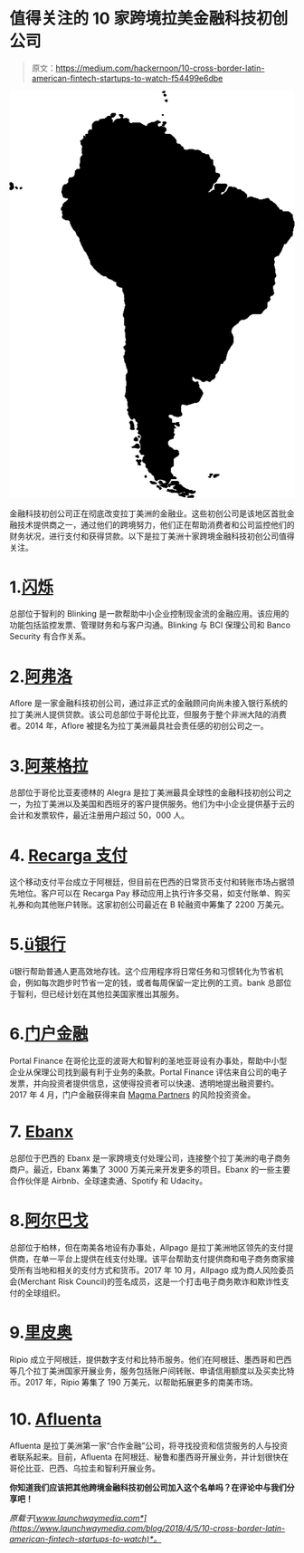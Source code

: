 # 值得关注的 10 家跨境拉美金融科技初创公司

> 原文：<https://medium.com/hackernoon/10-cross-border-latin-american-fintech-startups-to-watch-f54499e6dbe>

![](img/8d4d9a6d16ebe87e8b48fd941880c812.png)

金融科技初创公司正在彻底改变拉丁美洲的金融业。这些初创公司是该地区首批金融技术提供商之一，通过他们的跨境努力，他们正在帮助消费者和公司监控他们的财务状况，进行支付和获得贷款。以下是拉丁美洲十家跨境金融科技初创公司值得关注。

# 1.[闪烁](http://www.blinking.cl/)

总部位于智利的 Blinking 是一款帮助中小企业控制现金流的金融应用。该应用的功能包括监控发票、管理财务和与客户沟通。Blinking 与 BCI 保理公司和 Banco Security 有合作关系。

# 2.[阿弗洛](http://www.aflore.co/)

Aflore 是一家金融科技初创公司，通过非正式的金融顾问向尚未接入银行系统的拉丁美洲人提供贷款。该公司总部位于哥伦比亚，但服务于整个非洲大陆的消费者。2014 年，Aflore 被提名为拉丁美洲最具社会责任感的初创公司之一。

# 3.[阿莱格拉](https://www.alegra.com/)

总部位于哥伦比亚麦德林的 Alegra 是拉丁美洲最具全球性的金融科技初创公司之一，为拉丁美洲以及美国和西班牙的客户提供服务。他们为中小企业提供基于云的会计和发票软件，最近注册用户超过 50，000 人。

# 4. [Recarga 支付](https://recargapay.com.br/)

这个移动支付平台成立于阿根廷，但目前在巴西的日常货币支付和转账市场占据领先地位。客户可以在 Recarga Pay 移动应用上执行许多交易，如支付账单、购买礼券和向其他账户转账。这家初创公司最近在 B 轮融资中筹集了 2200 万美元。

# 5.[ü银行](http://ubankapp.com/)

ü银行帮助普通人更高效地存钱。这个应用程序将日常任务和习惯转化为节省机会，例如每次跑步时节省一定的钱，或者每周保留一定比例的工资。bank 总部位于智利，但已经计划在其他拉美国家推出其服务。

# 6.[门户金融](http://www.portalfinance.co/)

Portal Finance 在哥伦比亚的波哥大和智利的圣地亚哥设有办事处，帮助中小型企业从保理公司找到最有利于业务的条款。Portal Finance 评估来自公司的电子发票，并向投资者提供信息，这使得投资者可以快速、透明地提出融资要约。2017 年 4 月，门户金融获得来自 [Magma Partners](http://magmapartners.com/) 的风险投资资金。

# 7. [Ebanx](https://business.ebanx.com/en/)

总部位于巴西的 Ebanx 是一家跨境支付处理公司，连接整个拉丁美洲的电子商务商户。最近，Ebanx 筹集了 3000 万美元来开发更多的项目。Ebanx 的一些主要合作伙伴是 Airbnb、全球速卖通、Spotify 和 Udacity。

# 8.[阿尔巴戈](https://www.allpago.com/)

总部位于柏林，但在南美各地设有办事处，Allpago 是拉丁美洲地区领先的支付提供商，在单一平台上提供在线支付处理。该平台帮助支付提供商和电子商务商家接受所有当地和相关的支付方式和货币。2017 年 10 月，Allpago 成为商人风险委员会(Merchant Risk Council)的签名成员，这是一个打击电子商务欺诈和欺诈性支付的全球组织。

# 9.[里皮奥](https://www.ripio.com/en/)

Ripio 成立于阿根廷，提供数字支付和比特币服务。他们在阿根廷、墨西哥和巴西等几个拉丁美洲国家开展业务，服务包括账户间转账、申请信用额度以及买卖比特币。2017 年，Ripio 筹集了 190 万美元，以帮助拓展更多的南美市场。

# 10. [Afluenta](https://www.afluenta.com/)

Afluenta 是拉丁美洲第一家“合作金融”公司，将寻找投资和信贷服务的人与投资者联系起来。目前，Afluenta 在阿根廷、秘鲁和墨西哥开展业务，并计划很快在哥伦比亚、巴西、乌拉圭和智利开展业务。

**你知道我们应该把其他跨境金融科技初创公司加入这个名单吗？在评论中与我们分享吧！**

*原载于*[*www.launchwaymedia.com*](https://www.launchwaymedia.com/blog/2018/4/5/10-cross-border-latin-american-fintech-startups-to-watch)*。*